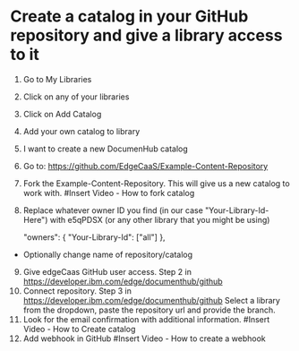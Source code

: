 # Create a catalog in your GitHub repository and give a library access to it
1. Go to My Libraries
2. Click on any of your libraries
3. Click on Add Catalog
4. Add your own catalog to library
5. I want to create a new DocumenHub catalog
6. Go to: https://github.com/EdgeCaaS/Example-Content-Repository
7. Fork the Example-Content-Repository. This will give us a new catalog to work with.
#Insert Video - How to fork catalog

8. Replace whatever owner ID you find (in our case "Your-Library-Id-Here") with e5qPDSX (or any other library that you might be using)

    "owners": { "Your-Library-Id": ["all"] },
- Optionally change name of repository/catalog
9. Give edgeCaas GitHub user access. Step 2 in https://developer.ibm.com/edge/documenthub/github
10. Connect repository. Step 3 in https://developer.ibm.com/edge/documenthub/github Select a library from the dropdown, paste the repository url and provide the branch.
11. Look for the email confirmation with additional information.
#Insert Video - How to Create catalog
12. Add webhook in GitHub
#Insert Video - How to create a webhook
